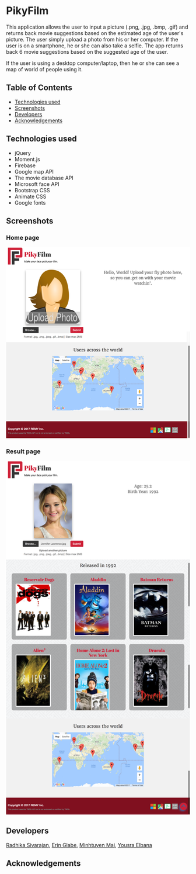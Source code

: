# PikyFilm

This application allows the user to input a picture (.png, .jpg, .bmp, .gif) and returns back movie suggestions based on the estimated age of the user's picture.  The user simply upload a photo from his or her computer. If the user is on a smartphone, he or she can also take a selfie. The app returns back 6 movie suggestions based on the suggested age of the user.

If the user is using a desktop computer/laptop, then he or she can see a map of world of people using it. 

## Table of Contents

- [Technologies used](#technologies-used)
- [Screenshots](#screenshots)
- [Developers](#developers)
- [Acknowledgements](#acknowledgements)

## Technologies used
* jQuery
* Moment.js
* Firebase
* Google map API
* The movie database API
* Microsoft face API
* Bootstrap CSS
* Animate CSS
* Google fonts

## Screenshots

### Home page

![Home page](/screenshots/PikyFilmHome.png)

### Result page

![Result page](/screenshots/PikyFilmResult.png)

## Developers

[Radhika Sivarajan](https://github.com/radhika-sivarajan),
[Erin Glabe](https://github.com/eglabe),
[Minhtuyen Mai](https://github.com/mightyminh),
[Yousra Elbana](https://github.com/Yousrat)

## Acknowledgements
